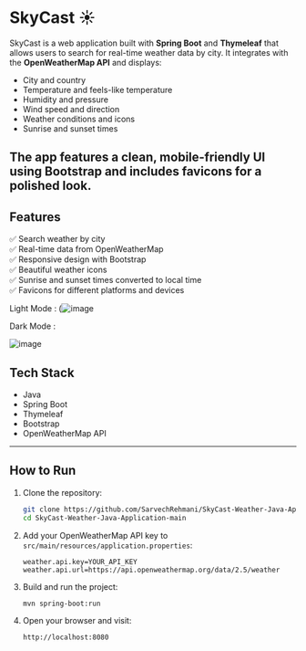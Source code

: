 # SkyCast ☀️

SkyCast is a web application built with **Spring Boot** and **Thymeleaf** that allows users to search for real-time weather data by city. It integrates with the **OpenWeatherMap API** and displays:

- City and country
- Temperature and feels-like temperature
- Humidity and pressure
- Wind speed and direction
- Weather conditions and icons
- Sunrise and sunset times

The app features a clean, mobile-friendly UI using **Bootstrap** and includes favicons for a polished look.
---

## Features
✅ Search weather by city  
✅ Real-time data from OpenWeatherMap  
✅ Responsive design with Bootstrap  
✅ Beautiful weather icons  
✅ Sunrise and sunset times converted to local time  
✅ Favicons for different platforms and devices

Light Mode :
(![image](https://github.com/user-attachments/assets/5b266e57-796e-4125-a6fa-caf4b93cf8c5)

Dark Mode :

![image](https://github.com/user-attachments/assets/01efb720-3d52-403a-886b-be428b1dd70b)



## Tech Stack

- Java
- Spring Boot
- Thymeleaf
- Bootstrap
- OpenWeatherMap API

---

## How to Run

1. Clone the repository:

    ```bash
    git clone https://github.com/SarvechRehmani/SkyCast-Weather-Java-Application.git
    cd SkyCast-Weather-Java-Application-main
    ```

2. Add your OpenWeatherMap API key to `src/main/resources/application.properties`:

    ```
    weather.api.key=YOUR_API_KEY
    weather.api.url=https://api.openweathermap.org/data/2.5/weather
    ```

3. Build and run the project:

    ```bash
    mvn spring-boot:run
    ```

4. Open your browser and visit:

    ```
    http://localhost:8080
    ```
